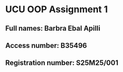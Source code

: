 # UCU OOP Assignment 1

## Full names: Barbra Ebal Apilli
## Access number: B35496
## Registration number: S25M25/001